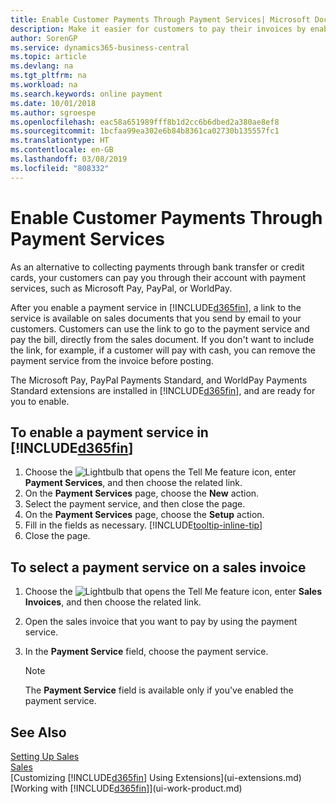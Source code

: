 ```yaml
---
title: Enable Customer Payments Through Payment Services| Microsoft Docs
description: Make it easier for customers to pay their invoices by enabling payment services.
author: SorenGP
ms.service: dynamics365-business-central
ms.topic: article
ms.devlang: na
ms.tgt_pltfrm: na
ms.workload: na
ms.search.keywords: online payment
ms.date: 10/01/2018
ms.author: sgroespe
ms.openlocfilehash: eac58a651989fff8b1d2cc6b6dbed2a380ae8ef8
ms.sourcegitcommit: 1bcfaa99ea302e6b84b8361ca02730b135557fc1
ms.translationtype: HT
ms.contentlocale: en-GB
ms.lasthandoff: 03/08/2019
ms.locfileid: "808332"
---
```

# <a name="enable-customer-payments-through-payment-services"></a>Enable Customer Payments Through Payment Services
As an alternative to collecting payments through bank transfer or credit cards, your customers can pay you through their account with payment services, such as Microsoft Pay, PayPal, or WorldPay.  

After you enable a payment service in [!INCLUDE[d365fin](includes/d365fin_md.md)], a link to the service is available on sales documents that you send by email to your customers. Customers can use the link to go to the payment service and pay the bill, directly from the sales document. If you don't want to include the link, for example, if a customer will pay with cash, you can remove the payment service from the invoice before posting.  

The Microsoft Pay, PayPal Payments Standard, and WorldPay Payments Standard extensions are installed in [!INCLUDE[d365fin](includes/d365fin_md.md)], and are ready for you to enable.  

## <a name="to-enable-a-payment-service-in-included365finincludesd365finmdmd"></a>To enable a payment service in [!INCLUDE[d365fin](includes/d365fin_md.md)]
1. Choose the ![Lightbulb that opens the Tell Me feature](media/ui-search/search_small.png "Tell me what you want to do") icon, enter **Payment Services**, and then choose the related link.  
2. On the **Payment Services** page, choose the **New** action.  
3. Select the payment service, and then close the page.  
4. On the **Payment Services** page, choose the **Setup** action.  
5. Fill in the fields as necessary. [!INCLUDE[tooltip-inline-tip](includes/tooltip-inline-tip_md.md)]  
6. Close the page.  

## <a name="to-select-a-payment-service-on-a-sales-invoice"></a>To select a payment service on a sales invoice
1. Choose the ![Lightbulb that opens the Tell Me feature](media/ui-search/search_small.png "Tell me what you want to do") icon, enter **Sales Invoices**, and then choose the related link.  
2. Open the sales invoice that you want to pay by using the payment service.  
3. In the **Payment Service** field, choose the payment service.  

    > [!NOTE]  
    > The **Payment Service** field is available only if you've enabled the payment service.  

## <a name="see-also"></a>See Also  
[Setting Up Sales](sales-setup-sales.md)  
[Sales](sales-manage-sales.md)  
[Customizing [!INCLUDE[d365fin](includes/d365fin_md.md)] Using Extensions](ui-extensions.md)  
[Working with [!INCLUDE[d365fin](includes/d365fin_md.md)]](ui-work-product.md)  
